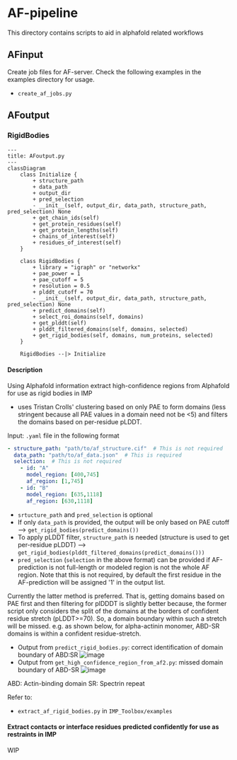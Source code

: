 # AF-pipeline

This directory contains scripts to aid in alphafold related workflows

## AFinput

Create job files for AF-server. Check the following examples in the examples directory for usage.
- `create_af_jobs.py`

## AFoutput
### RigidBodies
```mermaid
---
title: AFoutput.py
---
classDiagram
    class Initialize {
        + structure_path
        + data_path
        + output_dir
        + pred_selection
        - __init__(self, output_dir, data_path, structure_path, pred_selection) None
        + get_chain_ids(self)
        + get_protein_residues(self)
        + get_protein_lengths(self)
        + chains_of_interest(self)
        + residues_of_interest(self)
    }

    class RigidBodies {
        + library = "igraph" or "networkx"
        + pae_power = 1
        + pae_cutoff = 5
        + resolution = 0.5
        + plddt_cutoff = 70
        - __init__(self, output_dir, data_path, structure_path, pred_selection) None
        + predict_domains(self)
        + select_roi_domains(self, domains)
        + get_plddt(self)
        + plddt_filtered_domains(self, domains, selected)
        + get_rigid_bodies(self, domains, num_proteins, selected)
    }

    RigidBodies --|> Initialize
```

#### Description
Using Alphafold information extract high-confidence regions from Alphafold for use as rigid bodies in IMP

<!--
Use one of these two methods
1. `get_high_confidence_region_from_af2.py` : uses plDDT and PAE to extract high-confidence regions. All residues with plDDT>70.0 are taken, and PAE domains from this subset are extracted to be modeled as rigid bodies in IMP. 
PAE domains correspond to residues with PAE values < 5 (all vs all residues).
This method is more stringent than the method below. 
-->

- uses Tristan Crolls' clustering based on only PAE to form domains (less stringent because all PAE values in a domain need not be <5) and filters the domains based on per-residue pLDDT.

Input: `.yaml` file in the following format 
```yaml
- structure_path: "path/to/af_structure.cif"  # This is not required
  data_path: "path/to/af_data.json"  # This is required
  selection:  # This is not required
    - id: "A"
      model_region: [400,745]
      af_region: [1,745]
    - id: "B"
      model_region: [635,1118]
      af_region: [630,1118]
```

- `srtucture_path` and `pred_selection` is optional
- If only `data_path` is provided, the output will be only based on PAE cutoff --> `get_rigid_bodies(predict_domains())`
- To apply pLDDT filter, `structure_path` is needed (structure is used to get per-residue pLDDT) --> `get_rigid_bodies(plddt_filtered_domains(predict_domains()))`
- `pred_selection` (`selection` in the above format) can be provided if AF-prediction is not full-length or modeled region is not the whole AF region. Note that this is not required, by default the first residue in the AF-prediction will be assigned '1' in the output list.

Currently the latter method is preferred. That is, getting domains based on PAE first and then filtering for plDDDT is slightly better because,
the former script only considers the split of the domains at the borders of confident residue stretch (pLDDT>=70). So, a domain boundary within such a stretch will be missed.
e.g. as shown below, for alpha-actinin monomer, ABD-SR domains is within a confident residue-stretch.

- Output from `predict_rigid_bodies.py`: correct identification of domain boundary of ABD:SR
![image](https://github.com/user-attachments/assets/97cfe31a-e4af-4307-a033-b536c74b846f)
- Output from `get_high_confidence_region_from_af2.py`: missed domain boundary of ABD-SR
![image](https://github.com/user-attachments/assets/0902b16a-5683-46ec-9e92-e9379f28647b)

ABD: Actin-binding domain
SR: Spectrin repeat

Refer to:
- `extract_af_rigid_bodies.py` in `IMP_Toolbox/examples`

#### Extract contacts or interface residues predicted confidently for use as restraints in IMP
WIP
